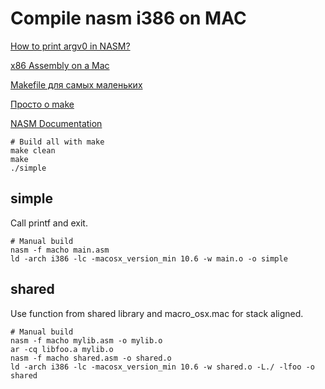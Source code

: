 Compile nasm i386 on MAC
========================

[How to print argv0 in NASM?](https://stackoverflow.com/questions/12678230/how-to-print-argv0-in-nasm)

[x86 Assembly on a Mac](https://stackoverflow.com/questions/5649/x86-assembly-on-a-mac/357113#357113)

[Makefile для самых маленьких](https://habr.com/ru/post/155201/)

[Просто о make](https://habr.com/ru/post/211751/)

[NASM Documentation](https://nasm.us/doc/nasmdoc0.html)

    # Build all with make
    make clean
    make
    ./simple

simple
------

Call printf and exit.

    # Manual build
    nasm -f macho main.asm
    ld -arch i386 -lc -macosx_version_min 10.6 -w main.o -o simple

shared
------

Use function from shared library and macro_osx.mac for stack aligned.

    # Manual build
    nasm -f macho mylib.asm -o mylib.o
    ar -cq libfoo.a mylib.o
    nasm -f macho shared.asm -o shared.o
    ld -arch i386 -lc -macosx_version_min 10.6 -w shared.o -L./ -lfoo -o shared
